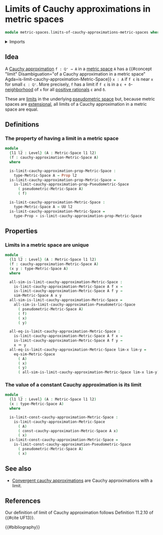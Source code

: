 # Limits of Cauchy approximations in metric spaces

```agda
module metric-spaces.limits-of-cauchy-approximations-metric-spaces where
```

<details><summary>Imports</summary>

```agda
open import elementary-number-theory.positive-rational-numbers

open import foundation.dependent-pair-types
open import foundation.function-types
open import foundation.identity-types
open import foundation.propositions
open import foundation.subtypes
open import foundation.transport-along-identifications
open import foundation.universe-levels

open import metric-spaces.cauchy-approximations-metric-spaces
open import metric-spaces.limits-of-cauchy-approximations-pseudometric-spaces
open import metric-spaces.metric-spaces
```

</details>

## Idea

A [Cauchy approximation](metric-spaces.cauchy-approximations-metric-spaces.md)
`f : ℚ⁺ → A` in a [metric space](metric-spaces.metric-spaces.md) `A` has a
{{#concept "limit" Disambiguation="of a Cauchy approximation in a metric space" Agda=is-limit-cauchy-approximation-Metric-Space}}
`x : A` if `f ε` is near `x` for small `ε : ℚ⁺`. More precisely, `f` has a limit
if `f ε` is in a
`ε + δ`-[neighborhood](metric-spaces.rational-neighborhood-relations.md) of `x`
for all
[positive rationals](elementary-number-theory.positive-rational-numbers.md) `ε`
and `δ`.

These are
[limits](metric-spaces.limits-of-cauchy-approximations-pseudometric-spaces.md)
in the underlying [pseudometric space](metric-spaces.pseudometric-spaces.md)
but, because metric spaces are
[extensional](metric-spaces.extensionality-pseudometric-spaces.md), all limits
of a Cauchy approximation in a metric space are equal.

## Definitions

### The property of having a limit in a metric space

```agda
module _
  {l1 l2 : Level} (A : Metric-Space l1 l2)
  (f : cauchy-approximation-Metric-Space A)
  where

  is-limit-cauchy-approximation-prop-Metric-Space :
    type-Metric-Space A → Prop l2
  is-limit-cauchy-approximation-prop-Metric-Space =
    is-limit-cauchy-approximation-prop-Pseudometric-Space
      ( pseudometric-Metric-Space A)
      ( f)

  is-limit-cauchy-approximation-Metric-Space :
    type-Metric-Space A → UU l2
  is-limit-cauchy-approximation-Metric-Space =
    type-Prop ∘ is-limit-cauchy-approximation-prop-Metric-Space
```

## Properties

### Limits in a metric space are unique

```agda
module _
  {l1 l2 : Level} (A : Metric-Space l1 l2)
  (f : cauchy-approximation-Metric-Space A)
  (x y : type-Metric-Space A)
  where

  all-sim-is-limit-cauchy-approximation-Metric-Space :
    is-limit-cauchy-approximation-Metric-Space A f x →
    is-limit-cauchy-approximation-Metric-Space A f y →
    sim-Metric-Space A x y
  all-sim-is-limit-cauchy-approximation-Metric-Space =
    all-sim-is-limit-cauchy-approximation-Pseudometric-Space
      ( pseudometric-Metric-Space A)
      ( f)
      ( x)
      ( y)

  all-eq-is-limit-cauchy-approximation-Metric-Space :
    is-limit-cauchy-approximation-Metric-Space A f x →
    is-limit-cauchy-approximation-Metric-Space A f y →
    x ＝ y
  all-eq-is-limit-cauchy-approximation-Metric-Space lim-x lim-y =
    eq-sim-Metric-Space
      ( A)
      ( x)
      ( y)
      ( all-sim-is-limit-cauchy-approximation-Metric-Space lim-x lim-y)
```

### The value of a constant Cauchy approximation is its limit

```agda
module _
  {l1 l2 : Level} (A : Metric-Space l1 l2)
  (x : type-Metric-Space A)
  where

  is-limit-const-cauchy-approximation-Metric-Space :
    is-limit-cauchy-approximation-Metric-Space
      ( A)
      ( const-cauchy-approximation-Metric-Space A x)
      ( x)
  is-limit-const-cauchy-approximation-Metric-Space =
    is-limit-const-cauchy-approximation-Pseudometric-Space
      ( pseudometric-Metric-Space A)
      ( x)
```

## See also

- [Convergent cauchy approximations](metric-spaces.convergent-cauchy-approximations-metric-spaces.md)
  are Cauchy approximations with a limit.

## References

Our definition of limit of Cauchy approximation follows Definition 11.2.10 of
{{#cite UF13}}.

{{#bibliography}}
